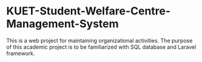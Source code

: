 # KUET-Student-Welfare-Centre-Management-System
This is a web project for maintaining organizational activities. The purpose of this academic project is to be familiarized with SQL database and Laravel framework.
